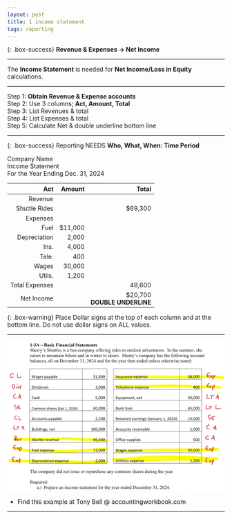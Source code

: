 ```yaml
---
layout: post
title: 1 income statement
tags: reporting
---
```


{: .box-success}
**Revenue & Expenses -> Net Income**   

---

The **Income Statement** is needed for **Net Income/Loss in Equity** calculations.

---

Step 1: **Obtain Revenue & Expense accounts**     
Step 2: Use 3 columns; **Act, Amount, Total**   
Step 3: List Revenues & total   
Step 4: List Expenses & total    
Step 5: Calculate Net & double underline bottom line   

---

{: .box-success}
Reporting NEEDS **Who, What, When: Time Period**

Company Name   
Income Statement   
For the Year Ending Dec. 31, 2024

| Act | Amount | Total |
|----:|-------:|------:|
| Revenue | | |
| Shuttle Rides | | $69,300 |
| Expenses | | |
| Fuel | $11,000 | |
| Depreciation |   2,000 | |
| Ins. |   4,000 | |
| Tele. |    400 | |
| Wages |  30,000 | |
| Utils. |   1,200 | |
| Total Expenses | |  48,600 |
| Net Income | | $20,700 <br> **DOUBLE UNDERLINE** |

{: .box-warning}
Place Dollar signs at the top of each column and at the bottom line. Do not use dollar signs on ALL values.

---

![Example Income Statement](/assets/tony-bell/prepare-income-statement.png)

- Find this example at Tony Bell @ accountingworkbook.com

---
